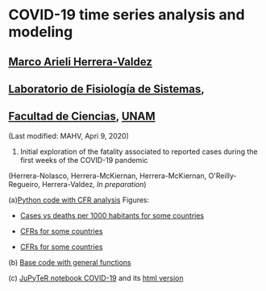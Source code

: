 # COVID-19 time series analysis and modeling
## [Marco Arieli Herrera-Valdez](https://mahv13.wordpress.com)
## [Laboratorio de Fisiología de Sistemas](https://www.google.com/url?sa=t&rct=j&q=&esrc=s&source=web&cd=5&cad=rja&uact=8&ved=2ahUKEwi9p4KJidroAhUMi6wKHYrSBWcQFjAEegQIAhAB&url=https%3A%2F%2Fmarcoh48.wixsite.com%2Ffisiologiasistemasfc&usg=AOvVaw1RFgV1gOqxbpBJT3Bl6WEq),
## [Facultad de Ciencias](https://www.google.com/url?sa=t&rct=j&q=&esrc=s&source=web&cd=1&cad=rja&uact=8&ved=2ahUKEwjbiNnQrtvoAhUJA6wKHVI0BXMQFjAAegQIGRAD&url=http%3A%2F%2Fwww.fciencias.unam.mx%2F&usg=AOvVaw1dMRMU_F-IcpmaB1y1H4px), [UNAM](https://www.google.com/url?sa=t&rct=j&q=&esrc=s&source=web&cd=1&cad=rja&uact=8&ved=2ahUKEwivy6_irtvoAhUDaq0KHQVoCcAQFjAAegQIGhAD&url=https%3A%2F%2Fwww.unam.mx%2F&usg=AOvVaw0YWCGJ7FEpDwkcT3EYH-aM)
(Last modified: MAHV, Apri 9, 2020)


1. Initial exploration of the fatality associated to reported cases during the first weeks of the COVID-19 pandemic 

(Herrera-Nolasco, Herrera-McKiernan, Herrera-McKiernan, O'Reilly-Regueiro, Herrera-Valdez, *In preparation*)

(a)[Python code with CFR analysis](https://raw.githubusercontent.com/scab-unam/tsamCOVID-19/master/tsam_COVID19_cfr_JHU.py) 
Figures:

- [Cases vs deaths per 1000 habitants for some countries](https://raw.githubusercontent.com/scab-unam/tsamCOVID-19/master/tsam_COVID19_cases-deaths_JHU.png)

- [CFRs for some countries](https://raw.githubusercontent.com/scab-unam/tsamCOVID-19/master/tsam_COVID19_cfr_JHU.png)

- [CFRs for some countries](https://raw.githubusercontent.com/scab-unam/tsamCOVID-19/master/tsam_COVID19_cfr_ProvincesChinaUKAustralia_fromFirstReport_JHU.png)

(b) [Base code with general functions](https://raw.githubusercontent.com/scab-unam/tsamCOVID-19/master/tsam_COVID19_baseCode.py) 

(c) [JuPyTeR notebook COVID-19](COVID-19_cfr_Jan-April_2020.ipynb) and its [html version](COVID-19_cfr_Jan-April_2020.html)




